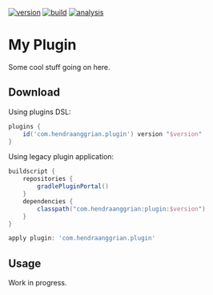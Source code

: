 [![version](https://img.shields.io/maven-metadata/v?label=plugin-portal&metadataUrl=https%3A%2F%2Fplugins.gradle.org%2Fm2%2Forg%2Fjetbrains%2Fkotlin%2Fjvm%2Forg.jetbrains.kotlin.jvm.gradle.plugin%2Fmaven-metadata.xml)](https://plugins.gradle.org/plugin/org.jetbrains.kotlin.jvm)
[![build](https://img.shields.io/travis/com/jetbrains/pty4j)](https://www.travis-ci.com/github/jetbrains/pty4j)
[![analysis](https://img.shields.io/badge/code%20style-%E2%9D%A4-FF4081)](https://ktlint.github.io)

My Plugin
=========

Some cool stuff going on here.

Download
--------

Using plugins DSL:

```gradle
plugins {
    id('com.hendraanggrian.plugin') version "$version"
}
```

Using legacy plugin application:

```gradle
buildscript {
    repositories {
        gradlePluginPortal()
    }
    dependencies {
        classpath("com.hendraanggrian:plugin:$version")
    }
}

apply plugin: 'com.hendraanggrian.plugin'
```

Usage
-----

Work in progress.